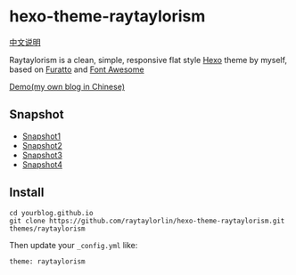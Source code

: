 # hexo-theme-raytaylorism

[中文说明](README-zh.md)

Raytaylorism is a clean, simple, responsive flat style [Hexo] theme by myself, based on [Furatto] and [Font Awesome]

[Demo(my own blog in Chinese)]

## Snapshot

* [Snapshot1](http://raytaylorlin-blog.qiniudn.com/%E4%B8%BB%E9%A2%98%E6%88%AA%E5%9B%BE1.jpg)
* [Snapshot2](http://raytaylorlin-blog.qiniudn.com/%E4%B8%BB%E9%A2%98%E6%88%AA%E5%9B%BE2.jpg)
* [Snapshot3](http://raytaylorlin-blog.qiniudn.com/%E4%B8%BB%E9%A2%98%E6%88%AA%E5%9B%BE3.jpg)
* [Snapshot4](http://raytaylorlin-blog.qiniudn.com/%E4%B8%BB%E9%A2%98%E6%88%AA%E5%9B%BE4.jpg)

## Install

```
cd yourblog.github.io
git clone https://github.com/raytaylorlin/hexo-theme-raytaylorism.git themes/raytaylorism
```

Then update your `_config.yml` like:
```
theme: raytaylorism
```

[Hexo]: http://hexo.io/
[Demo(my own blog in Chinese)]: http://raytaylorlin.com/
[Google-code-prettify]: https://code.google.com/p/google-code-prettify/
[Google Analytics]: http://www.google.com/analytics/
[Furatto]: http://icalialabs.github.io/furatto/
[Font Awesome]: http://fortawesome.github.io/Font-Awesome/
[多说]: http://duoshuo.com/
[jQuery.jPanelMenu.js]: http://jpanelmenu.com/
